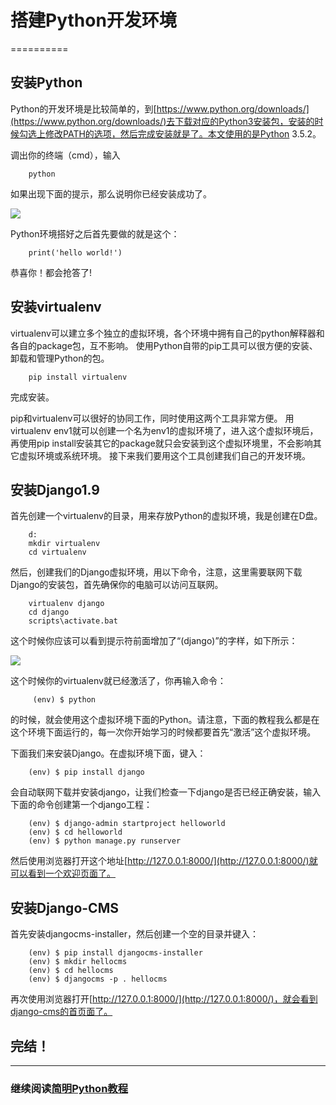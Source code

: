 # 搭建Python开发环境
==========

## 安装Python

Python的开发环境是比较简单的，到[https://www.python.org/downloads/](https://www.python.org/downloads/)去下载对应的Python3安装包，安装的时候勾选上修改PATH的选项，然后完成安装就是了。本文使用的是Python 3.5.2。

调出你的终端（cmd），输入

```
    python
```

如果出现下面的提示，那么说明你已经安装成功了。

![](https://raw.github.com/borisliu/from-python-to-django-cms/master/docs/introduction/installpython.png)

Python环境搭好之后首先要做的就是这个：

```
    print('hello world!')
```

恭喜你！都会抢答了!

## 安装virtualenv

virtualenv可以建立多个独立的虚拟环境，各个环境中拥有自己的python解释器和各自的package包，互不影响。
使用Python自带的pip工具可以很方便的安装、卸载和管理Python的包。

```
    pip install virtualenv
```

完成安装。

pip和virtualenv可以很好的协同工作，同时使用这两个工具非常方便。
用virtualenv env1就可以创建一个名为env1的虚拟环境了，进入这个虚拟环境后，再使用pip install安装其它的package就只会安装到这个虚拟环境里，不会影响其它虚拟环境或系统环境。
接下来我们要用这个工具创建我们自己的开发环境。

## 安装Django1.9

首先创建一个virtualenv的目录，用来存放Python的虚拟环境，我是创建在D盘。

```
    d:
    mkdir virtualenv
    cd virtualenv
```

然后，创建我们的Django虚拟环境，用以下命令，注意，这里需要联网下载Django的安装包，首先确保你的电脑可以访问互联网。

```
    virtualenv django
    cd django
    scripts\activate.bat
```

这个时候你应该可以看到提示符前面增加了“(django)”的字样，如下所示：

![](https://raw.github.com/borisliu/from-python-to-django-cms/master/docs/introduction/virtualenv.png)

这个时候你的virtualenv就已经激活了，你再输入命令：

```
     (env) $ python
```

的时候，就会使用这个虚拟环境下面的Python。请注意，下面的教程我么都是在这个环境下面运行的，每一次你开始学习的时候都要首先“激活”这个虚拟环境。

下面我们来安装Django。在虚拟环境下面，键入：

```
    (env) $ pip install django
```

会自动联网下载并安装django，让我们检查一下django是否已经正确安装，输入下面的命令创建第一个django工程：

```
    (env) $ django-admin startproject helloworld
    (env) $ cd helloworld
    (env) $ python manage.py runserver
```
然后使用浏览器打开这个地址[http://127.0.0.1:8000/](http://127.0.0.1:8000/)就可以看到一个欢迎页面了。

## 安装Django-CMS

首先安装djangocms-installer，然后创建一个空的目录并键入：

```
    (env) $ pip install djangocms-installer
    (env) $ mkdir hellocms
    (env) $ cd hellocms
    (env) $ djangocms -p . hellocms
```

再次使用浏览器打开[http://127.0.0.1:8000/](http://127.0.0.1:8000/)，就会看到django-cms的首页面了。

## 完结！ 

--------------------------------------------------

### 继续阅读[简明Python教程](a-byte-of-python3/index)